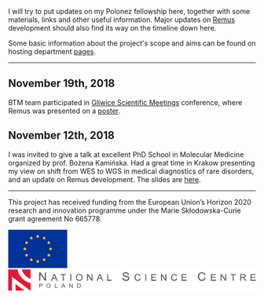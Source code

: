 
I will try to put updates on my Polonez fellowship here, together with some materials, links and other useful information.
Major updates on [Remus](https://github.com/seru71/Remus) development should also find its way on the timeline down here.

Some basic information about the project's scope and aims can be found on hosting department [pages](https://biostat.umed.pl/polonez.php).

----

## November 19th, 2018

BTM team participated in [Gliwice Scientific Meetings](http://gsn.io.gliwice.pl) conference, where Remus was presented on a [poster](materials/GSM18_poster.pdf).

## November 12th, 2018

I was invited to give a talk at excellent PhD School in Molecular Medicine organized by prof. Bożena Kamińska. 
Had a great time in Krakow presenting my view on shift from WES to WGS in medical diagnostics of rare disorders, and an update on Remus development.
The slides are [here](materials/SMM18_presentation.pdf).


---

This project has received funding from the European Union’s Horizon 2020 research and innovation programme under the Marie Skłodowska-Curie grant agreement No 665778.


<p float="left">
  <img src="img/eu_logo.jpg" width=120>
  <img src="img/ncn_logo.png" width=720>  
</p>




